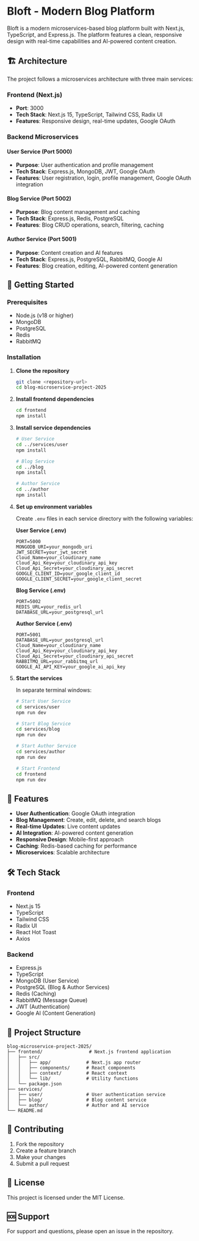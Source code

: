 # Bloft - Modern Blog Platform

Bloft is a modern microservices-based blog platform built with Next.js, TypeScript, and Express.js. The platform features a clean, responsive design with real-time capabilities and AI-powered content creation.

## 🏗️ Architecture

The project follows a microservices architecture with three main services:

### Frontend (Next.js)
- **Port**: 3000
- **Tech Stack**: Next.js 15, TypeScript, Tailwind CSS, Radix UI
- **Features**: Responsive design, real-time updates, Google OAuth

### Backend Microservices

#### User Service (Port 5000)
- **Purpose**: User authentication and profile management
- **Tech Stack**: Express.js, MongoDB, JWT, Google OAuth
- **Features**: User registration, login, profile management, Google OAuth integration

#### Blog Service (Port 5002)
- **Purpose**: Blog content management and caching
- **Tech Stack**: Express.js, Redis, PostgreSQL
- **Features**: Blog CRUD operations, search, filtering, caching

#### Author Service (Port 5001)
- **Purpose**: Content creation and AI features
- **Tech Stack**: Express.js, PostgreSQL, RabbitMQ, Google AI
- **Features**: Blog creation, editing, AI-powered content generation

## 🚀 Getting Started

### Prerequisites
- Node.js (v18 or higher)
- MongoDB
- PostgreSQL
- Redis
- RabbitMQ

### Installation

1. **Clone the repository**
   ```bash
   git clone <repository-url>
   cd blog-microservice-project-2025
   ```

2. **Install frontend dependencies**
   ```bash
   cd frontend
   npm install
   ```

3. **Install service dependencies**
   ```bash
   # User Service
   cd ../services/user
   npm install

   # Blog Service
   cd ../blog
   npm install

   # Author Service
   cd ../author
   npm install
   ```

4. **Set up environment variables**
   
   Create `.env` files in each service directory with the following variables:

   **User Service (.env)**
   ```
   PORT=5000
   MONGODB_URI=your_mongodb_uri
   JWT_SECRET=your_jwt_secret
   Cloud_Name=your_cloudinary_name
   Cloud_Api_Key=your_cloudinary_api_key
   Cloud_Api_Secret=your_cloudinary_api_secret
   GOOGLE_CLIENT_ID=your_google_client_id
   GOOGLE_CLIENT_SECRET=your_google_client_secret
   ```

   **Blog Service (.env)**
   ```
   PORT=5002
   REDIS_URL=your_redis_url
   DATABASE_URL=your_postgresql_url
   ```

   **Author Service (.env)**
   ```
   PORT=5001
   DATABASE_URL=your_postgresql_url
   Cloud_Name=your_cloudinary_name
   Cloud_Api_Key=your_cloudinary_api_key
   Cloud_Api_Secret=your_cloudinary_api_secret
   RABBITMQ_URL=your_rabbitmq_url
   GOOGLE_AI_API_KEY=your_google_ai_api_key
   ```

5. **Start the services**

   In separate terminal windows:

   ```bash
   # Start User Service
   cd services/user
   npm run dev

   # Start Blog Service
   cd services/blog
   npm run dev

   # Start Author Service
   cd services/author
   npm run dev

   # Start Frontend
   cd frontend
   npm run dev
   ```

## 🎯 Features

- **User Authentication**: Google OAuth integration
- **Blog Management**: Create, edit, delete, and search blogs
- **Real-time Updates**: Live content updates
- **AI Integration**: AI-powered content generation
- **Responsive Design**: Mobile-first approach
- **Caching**: Redis-based caching for performance
- **Microservices**: Scalable architecture

## 🛠️ Tech Stack

### Frontend
- Next.js 15
- TypeScript
- Tailwind CSS
- Radix UI
- React Hot Toast
- Axios

### Backend
- Express.js
- TypeScript
- MongoDB (User Service)
- PostgreSQL (Blog & Author Services)
- Redis (Caching)
- RabbitMQ (Message Queue)
- JWT (Authentication)
- Google AI (Content Generation)

## 📁 Project Structure

```
blog-microservice-project-2025/
├── frontend/                 # Next.js frontend application
│   ├── src/
│   │   ├── app/             # Next.js app router
│   │   ├── components/      # React components
│   │   ├── context/         # React context
│   │   └── lib/             # Utility functions
│   └── package.json
├── services/
│   ├── user/                # User authentication service
│   ├── blog/                # Blog content service
│   └── author/              # Author and AI service
└── README.md
```

## 🤝 Contributing

1. Fork the repository
2. Create a feature branch
3. Make your changes
4. Submit a pull request

## 📄 License

This project is licensed under the MIT License.

## 🆘 Support

For support and questions, please open an issue in the repository. 